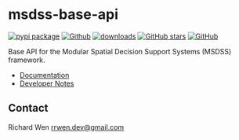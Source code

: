 # msdss-base-api

[![pypi package](https://badge.fury.io/py/msdss-base-api.svg)](https://pypi.org/project/msdss-base-api)
[![Github](https://img.shields.io/badge/Github-rrwen%2Fmsdss--base--api-brightgreen?logo=Github)](https://github.com/rrwen/msdss-base-api)
[![downloads](https://img.shields.io/pypi/dm/msdss-base-api.svg)](https://pypistats.org/packages/msdss-base-api)
[![GitHub stars](https://img.shields.io/github/stars/rrwen/msdss-base-api.svg)](https://github.com/rrwen/msdss-base-api/stargazers)
[![GitHub](https://img.shields.io/github/license/rrwen/msdss-base-api.svg)](https://github.com/rrwen/msdss-base-api/blob/main/LICENSE)
  
Base API for the Modular Spatial Decision Support Systems (MSDSS) framework.

* [Documentation](https://rrwen.github.io/msdss-base-api/)
* [Developer Notes](https://github.com/rrwen/msdss-base-api/blob/main/DEVELOPER.md)

## Contact

Richard Wen rrwen.dev@gmail.com